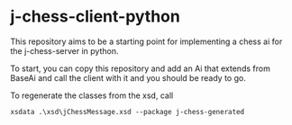 # j-chess-client-python

This repository aims to be a starting point for implementing a chess ai for the j-chess-server in python.

To start, you can copy this repository and add an Ai that extends from BaseAi and call the client with it and you should be ready to go.


To regenerate the classes from the xsd, call 
```
xsdata .\xsd\jChessMessage.xsd --package j-chess-generated
```
